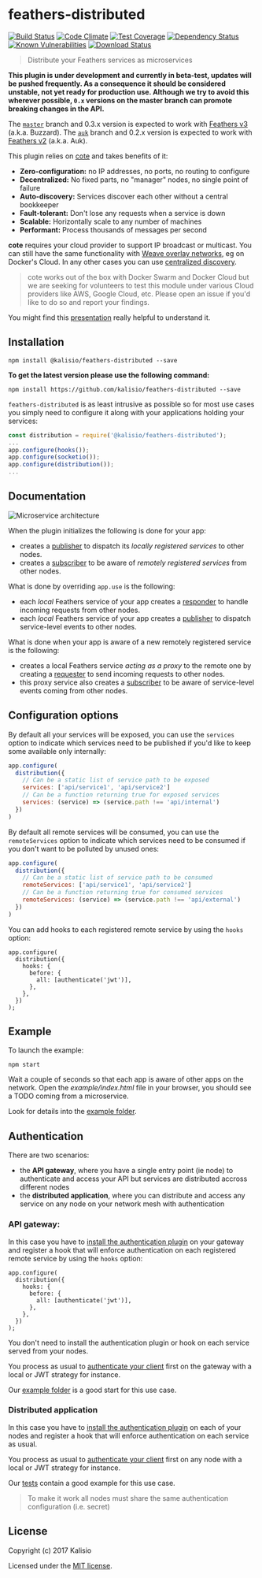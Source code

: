 # feathers-distributed

[![Build Status](https://travis-ci.org/kalisio/feathers-distributed.png?branch=master)](https://travis-ci.org/kalisio/feathers-distributed)
[![Code Climate](https://codeclimate.com/github/kalisio/feathers-distributed/badges/gpa.svg)](https://codeclimate.com/github/kalisio/feathers-distributed)
[![Test Coverage](https://codeclimate.com/github/kalisio/feathers-distributed/badges/coverage.svg)](https://codeclimate.com/github/kalisio/feathers-distributed/coverage)
[![Dependency Status](https://img.shields.io/david/kalisio/feathers-distributed.svg?style=flat-square)](https://david-dm.org/kalisio/feathers-distributed)
[![Known Vulnerabilities](https://snyk.io/test/github/kalisio/feathers-distributed/badge.svg)](https://snyk.io/test/github/kalisio/feathers-distributed)
[![Download Status](https://img.shields.io/npm/dm/@kalisio/feathers-distributed.svg?style=flat-square)](https://www.npmjs.com/package/@kalisio/feathers-distributed)

> Distribute your Feathers services as microservices

**This plugin is under development and currently in beta-test, updates will be pushed frequently.
As a consequence it should be considered unstable, not yet ready for production use.
Although we try to avoid this wherever possible, `0.x` versions on the master branch can promote breaking changes in the API.**

The [`master`](https://github.com/kalisio/feathers-distributed) branch and 0.3.x version is expected to work with [Feathers v3](https://buzzard.docs.feathersjs.com/) (a.k.a. Buzzard).
The [`auk`](https://github.com/kalisio/feathers-distributed/tree/auk) branch and 0.2.x version is expected to work with [Feathers v2](https://auk.docs.feathersjs.com/) (a.k.a. Auk).

This plugin relies on [cote](https://github.com/dashersw/cote) and takes benefits of it:
- **Zero-configuration:** no IP addresses, no ports, no routing to configure
- **Decentralized:** No fixed parts, no "manager" nodes, no single point of
                     failure
- **Auto-discovery:** Services discover each other without a central bookkeeper
- **Fault-tolerant:** Don't lose any requests when a service is down
- **Scalable:** Horizontally scale to any number of machines
- **Performant:** Process thousands of messages per second

**cote** requires your cloud provider to support IP broadcast or multicast. You can still have the same functionality
with [Weave overlay networks](https://github.com/weaveworks/weave), eg on Docker's Cloud. In any other cases you can use [centralized discovery](https://github.com/dashersw/cote#using-centralized-discovery-tools).

> cote works out of the box with Docker Swarm and Docker Cloud but we are seeking for volunteers to test this module under various Cloud providers like AWS, Google Cloud, etc. Please open an issue if you'd like to do so and report your findings.

You might find this [presentation](http://slides.com/armaganamcalar/apiconf-zero-conf-microservices#/) really helpful to understand it.

## Installation

```
npm install @kalisio/feathers-distributed --save
```

**To get the latest version please use the following command:**
```
npm install https://github.com/kalisio/feathers-distributed --save
```

`feathers-distributed` is as least intrusive as possible so for most use cases you simply need to configure it along with your applications holding your services:
```javascript
const distribution = require('@kalisio/feathers-distributed');
...
app.configure(hooks());
app.configure(socketio());
app.configure(distribution());
...
```

## Documentation

![Microservice architecture](https://cdn.rawgit.com/kalisio/feathers-distributed/dd436d9e1a70b66607a893ba9efeaeab339fd50e/Architecture%20Diagram.svg)

When the plugin initializes the following is done for your app:
* creates a [publisher](https://github.com/dashersw/cote#creating-a-publisher) to dispatch its *locally registered services* to other nodes. 
* creates a [subscriber](https://github.com/dashersw/cote#creating-a-subscriber) to be aware of *remotely registered services* from other nodes. 

What is done by overriding `app.use` is the following: 
* each *local* Feathers service of your app creates a [responder](https://github.com/dashersw/cote#creating-a-responder) to handle incoming requests from other nodes.
* each *local* Feathers service of your app creates a [publisher](https://github.com/dashersw/cote#creating-a-publisher) to dispatch service-level events to other nodes.

What is done when your app is aware of a new remotely registered service is the following: 
* creates a local Feathers service *acting as a proxy* to the remote one by creating a [requester](https://github.com/dashersw/cote#creating-a-requester) to send incoming requests to other nodes.
* this proxy service also creates a [subscriber](https://github.com/dashersw/cote#creating-a-subscriber) to be aware of service-level events coming from other nodes.

## Configuration options

By default all your services will be exposed, you can use the `services` option to indicate which services need to be published if you'd like to keep some available only internally:
```javascript
app.configure(
  distribution({
    // Can be a static list of service path to be exposed
    services: ['api/service1', 'api/service2']
    // Can be a function returning true for exposed services
    services: (service) => (service.path !== 'api/internal')
  })
)
```

By default all remote services will be consumed, you can use the `remoteServices` option to indicate which services need to be consumed if you don't want to be polluted by unused ones:
```javascript
app.configure(
  distribution({
    // Can be a static list of service path to be consumed
    remoteServices: ['api/service1', 'api/service2']
    // Can be a function returning true for consumed services
    remoteServices: (service) => (service.path !== 'api/external')
  })
)
```

You can add hooks to each registered remote service by using the `hooks` option:
```
app.configure(
  distribution({
    hooks: {
      before: {
        all: [authenticate('jwt')],
      },
    },
  })
);
```

## Example

To launch the example:
```
npm start
```
Wait a couple of seconds so that each app is aware of other apps on the network. Open the *example/index.html* file in your browser, you should see a TODO coming from a microservice.

Look for details into the [example folder](./example).

## Authentication

There are two scenarios:
* the **API gateway**, where you have a single entry point (ie node) to authenticate and access your API but services are distributed accross different nodes
* the **distributed application**, where you can distribute and access any service on any node on your network mesh with authentication

### API gateway: 

In this case you have to [install the authentication plugin](https://auk.docs.feathersjs.com/api/authentication/server.html#authentication) on your gateway and register a hook that will enforce authentication on each registered remote service by using the `hooks` option:
```
app.configure(
  distribution({
    hooks: {
      before: {
        all: [authenticate('jwt')],
      },
    },
  })
);
```
You don't need to install the authentication plugin or hook on each service served from your nodes.

You process as usual to [authenticate your client](https://auk.docs.feathersjs.com/api/authentication/client.html#additional-feathersclient-methods) first on the gateway with a local or JWT strategy for instance.

Our [example folder](./example) is a good start for this use case.

### Distributed application

In this case you have to [install the authentication plugin](https://auk.docs.feathersjs.com/api/authentication/server.html#authentication) on each of your nodes and register a hook that will enforce authentication on each service as usual.

You process as usual to [authenticate your client](https://auk.docs.feathersjs.com/api/authentication/client.html#additional-feathersclient-methods) first on any node with a local or JWT strategy for instance.

Our [tests](https://github.com/kalisio/feathers-distributed/blob/master/test/index.test.js) contain a good example for this use case.

> To make it work all nodes must share the same authentication configuration (i.e. secret)

## License

Copyright (c) 2017 Kalisio

Licensed under the [MIT license](LICENSE).
